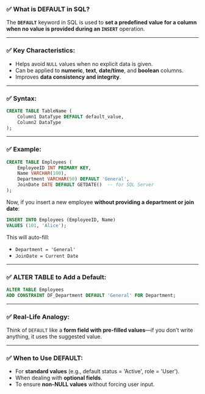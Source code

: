 ### ✅ **What is DEFAULT in SQL?**

The **`DEFAULT`** keyword in SQL is used to **set a predefined value for a column** **when no value is provided during an `INSERT`** operation.

---

### ✅ **Key Characteristics:**

* Helps avoid `NULL` values when no explicit data is given.
* Can be applied to **numeric**, **text**, **date/time**, and **boolean** columns.
* Improves **data consistency and integrity**.

---

### ✅ **Syntax:**

```sql
CREATE TABLE TableName (
    Column1 DataType DEFAULT default_value,
    Column2 DataType
);
```

---

### ✅ **Example:**

```sql
CREATE TABLE Employees (
    EmployeeID INT PRIMARY KEY,
    Name VARCHAR(100),
    Department VARCHAR(50) DEFAULT 'General',
    JoinDate DATE DEFAULT GETDATE()  -- for SQL Server
);
```

Now, if you insert a new employee **without providing a department or join date**:

```sql
INSERT INTO Employees (EmployeeID, Name)
VALUES (101, 'Alice');
```

This will auto-fill:

* `Department = 'General'`
* `JoinDate = Current Date`

---

### ✅ **ALTER TABLE to Add a Default:**

```sql
ALTER TABLE Employees
ADD CONSTRAINT DF_Department DEFAULT 'General' FOR Department;
```

---

### ✅ **Real-Life Analogy:**

Think of `DEFAULT` like a **form field with pre-filled values**—if you don’t write anything, it uses the suggested value.

---

### ✅ **When to Use DEFAULT:**

* For **standard values** (e.g., default status = 'Active', role = 'User').
* When dealing with **optional fields**.
* To ensure **non-NULL values** without forcing user input.